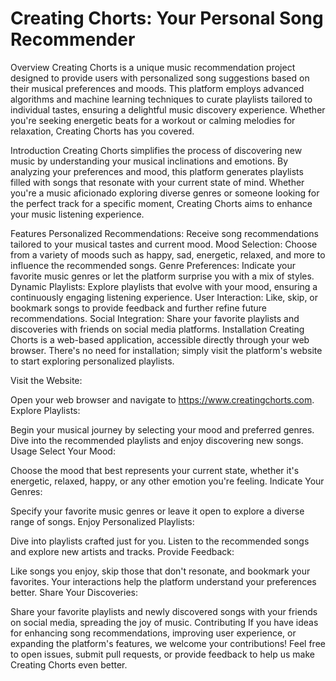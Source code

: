 # Creating Chorts: Your Personal Song Recommender
Overview
Creating Chorts is a unique music recommendation project designed to provide users with personalized song suggestions based on their musical preferences and moods. 
This platform employs advanced algorithms and machine learning techniques to curate playlists tailored to individual tastes, ensuring a delightful music discovery experience. 
Whether you're seeking energetic beats for a workout or calming melodies for relaxation, Creating Chorts has you covered.

Introduction
Creating Chorts simplifies the process of discovering new music by understanding your musical inclinations and emotions. By analyzing your preferences and mood, this platform generates playlists filled with songs that resonate with your current state of mind. Whether you're a music aficionado exploring diverse genres or someone looking for the perfect track for a specific moment, Creating Chorts aims to enhance your music listening experience.

Features
Personalized Recommendations: Receive song recommendations tailored to your musical tastes and current mood.
Mood Selection: Choose from a variety of moods such as happy, sad, energetic, relaxed, and more to influence the recommended songs.
Genre Preferences: Indicate your favorite music genres or let the platform surprise you with a mix of styles.
Dynamic Playlists: Explore playlists that evolve with your mood, ensuring a continuously engaging listening experience.
User Interaction: Like, skip, or bookmark songs to provide feedback and further refine future recommendations.
Social Integration: Share your favorite playlists and discoveries with friends on social media platforms.
Installation
Creating Chorts is a web-based application, accessible directly through your web browser. There's no need for installation; simply visit the platform's website to start exploring personalized playlists.

Visit the Website:

Open your web browser and navigate to https://www.creatingchorts.com.
Explore Playlists:

Begin your musical journey by selecting your mood and preferred genres. Dive into the recommended playlists and enjoy discovering new songs.
Usage
Select Your Mood:

Choose the mood that best represents your current state, whether it's energetic, relaxed, happy, or any other emotion you're feeling.
Indicate Your Genres:

Specify your favorite music genres or leave it open to explore a diverse range of songs.
Enjoy Personalized Playlists:

Dive into playlists crafted just for you. Listen to the recommended songs and explore new artists and tracks.
Provide Feedback:

Like songs you enjoy, skip those that don't resonate, and bookmark your favorites. Your interactions help the platform understand your preferences better.
Share Your Discoveries:

Share your favorite playlists and newly discovered songs with your friends on social media, spreading the joy of music.
Contributing
If you have ideas for enhancing song recommendations, improving user experience, or expanding the platform's features, we welcome your contributions! Feel free to open issues, submit pull requests, or provide feedback to help us make Creating Chorts even better.
